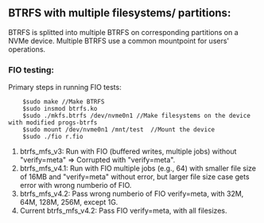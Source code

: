 ## BTRFS with multiple filesystems/ partitions:

BTRFS is splitted into multiple BTRFS on corresponding partitions on a NVMe device. Multiple BTRFS use a common mountpoint for users' operations.

### FIO testing:

Primary steps in running FIO tests:

        $sudo make //Make BTRFS 
        $sudo insmod btrfs.ko
        $sudo ./mkfs.btrfs /dev/nvme0n1 //Make filesystems on the device with modified progs-btrfs
        $sudo mount /dev/nvme0n1 /mnt/test  //Mount the device 
        $sudo ./fio r.fio 
1. btrfs_mfs_v3: Run with FIO (buffered writes, multiple jobs) without "verify=meta" => Corrupted with "verify=meta".
2. btrfs_mfs_v4.1: Run with FIO multiple jobs (e.g., 64) with smaller file size of 16MB and "verify=meta" without error, but larger file size case gets error with wrong numberio of FIO.
3. btrfs_mfs_v4.2: Pass wrong numberio of FIO verify=meta, with 32M, 64M, 128M, 256M, except 1G.
4. Current btrfs_mfs_v4.2: Pass FIO verify=meta, with all filesizes.
